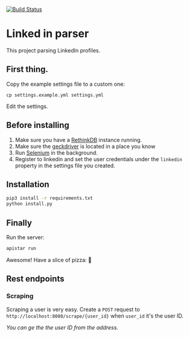 [![Build Status](https://travis-ci.org/RoySegall/linkedin-python-parser.svg?branch=master)](https://travis-ci.org/RoySegall/linkedin-python-parser)

# Linked in parser

This project parsing LinkedIn profiles.

## First thing.
Copy the example settings file to a custom one:

`cp settings.example.yml settings.yml`

Edit the settings.

## Before installing

1. Make sure you have a [RethinkDB](https://www.rethinkdb.com) instance running.
2. Make sure the [geckdriver](https://github.com/mozilla/geckodriver) is located in a place you know
3. Run [Selenium](http://www.seleniumhq.org/) in the background.
4. Register to linkedin and set the user credentials under the
`linkedin` property in the settings file you created.


## Installation
```bash
pip3 install -r requirements.txt
python install.py
```

## Finally
Run the server:
```bash
apistar run
```

Awesome! Have a slice of pizza: :pizza:

## Rest endpoints

### Scraping
Scraping a user is very easy. Create a `POST` request to
`http://localhost:8080/scrape/{user_id}` when `user_id` it's the user
ID.

*You can ge the the user ID from the address.*
